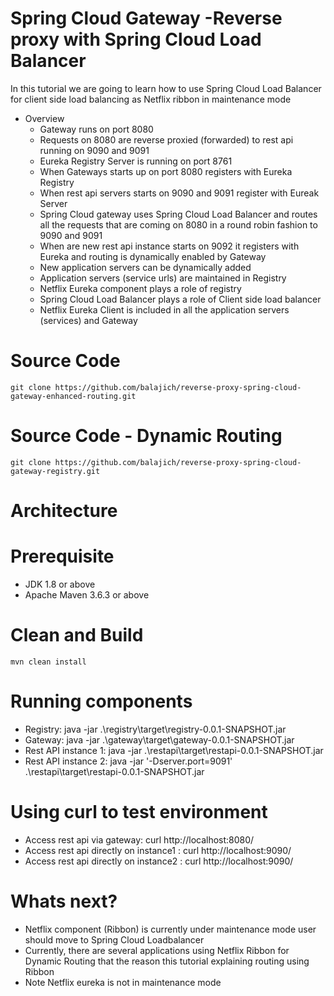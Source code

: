 # Spring Cloud Gateway -Reverse proxy with Spring Cloud Load Balancer
In this tutorial we are going to learn how to use Spring Cloud Load Balancer for client side load balancing as Netflix ribbon in maintenance mode  

- Overview
    - Gateway runs on port 8080
    - Requests on 8080 are reverse proxied (forwarded) to  rest api running on 9090 and 9091
    - Eureka Registry Server is running on port 8761
    - When Gateways starts up on port 8080 registers with Eureka Registry
    - When rest api servers starts on 9090 and 9091 register with Eureak Server
    - Spring Cloud gateway uses Spring Cloud Load Balancer and routes all the requests that are coming on 8080 in a round robin fashion to 9090 and 9091
    - When are new rest api instance starts on 9092 it registers with Eureka and routing is dynamically enabled by Gateway 
    - New application servers can be dynamically added
    - Application servers (service urls) are maintained in Registry
    - Netflix Eureka component plays a role of registry
    - Spring Cloud Load Balancer plays a role of Client side load balancer
    - Netflix Eureka Client is included in all the application servers (services)  and Gateway
# Source Code 
    git clone https://github.com/balajich/reverse-proxy-spring-cloud-gateway-enhanced-routing.git
# Source Code - Dynamic Routing
    git clone https://github.com/balajich/reverse-proxy-spring-cloud-gateway-registry.git
# Architecture
# Prerequisite
- JDK 1.8 or above
- Apache Maven 3.6.3 or above
# Clean and Build
    mvn clean install
# Running components
- Registry: java -jar .\registry\target\registry-0.0.1-SNAPSHOT.jar
- Gateway:  java -jar .\gateway\target\gateway-0.0.1-SNAPSHOT.jar
- Rest API instance 1: java -jar .\restapi\target\restapi-0.0.1-SNAPSHOT.jar
- Rest API instance 2:  java -jar '-Dserver.port=9091' .\restapi\target\restapi-0.0.1-SNAPSHOT.jar
# Using curl to test environment
- Access rest api via gateway:  curl http://localhost:8080/
- Access rest api directly on instance1 : curl http://localhost:9090/
- Access rest api directly on instance2 : curl http://localhost:9090/
# Whats next?
- Netflix component (Ribbon) is currently under maintenance mode user should move to Spring Cloud Loadbalancer
- Currently, there are several applications using Netflix Ribbon for Dynamic Routing that the reason this tutorial explaining routing using Ribbon
- Note Netflix eureka is not in maintenance  mode    
